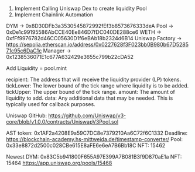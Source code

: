 1. Implement Calling Uniswap Dex to create liquidity Pool
2. Implement Chainlink Automation

DYM -> 0x8D30DFb3a3530545872992fEf3b8573676333deA
Pool -> 0xDe1c99195586AbCCE40Ee846D7fDC040DE288ce6
WETH -> 0xfFf9976782d46CC05630D1f6eBAb18b2324d6B14
Uniswap Factory -> https://sepolia.etherscan.io/address/0x0227628f3F023bb0B980b67D528571c95c6DaC1c
Manager -> 0x1238536071E1c677A632429e3655c799b22cDA52

Add Liquidity = pool.mint

recipient: The address that will receive the liquidity provider (LP) tokens.
tickLower: The lower bound of the tick range where liquidity is to be added.
tickUpper: The upper bound of the tick range.
amount: The amount of liquidity to add.
data: Any additional data that may be needed. This is typically used for callback purposes.

Uniswap GitHub: https://github.com/Uniswap/v3-core/blob/v1.0.0/contracts/UniswapV3Pool.sol

AST token: 0x1AF2a4208E9a59C7DC8e7379210Aa6C72f6C1332
Deadline: https://blockchain-academy.hs-mittweida.de/timestamp-converter/
Pool: 0x33e8872d2500c028CBe615E8aFE6e6eA7B6Bb18C
NFT: 15462

Newest DYM: 0x83C5b941800F655A97E399A7B081B3f9D870aE1a
NFT: 15464
https://app.uniswap.org/pools/15468
